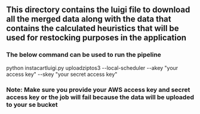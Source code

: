## This directory contains the luigi file to download all the merged data along with the data that contains the calculated heuristics that will be used for restocking purposes in the application

### The below command can be used to run the pipeline

python instacartluigi.py uploadziptos3 --local-scheduler --akey "your access key" --skey "your secret access key"

### Note: Make sure you provide your AWS access key and secret access key or the job will fail because the data will be uploaded to your se bucket
